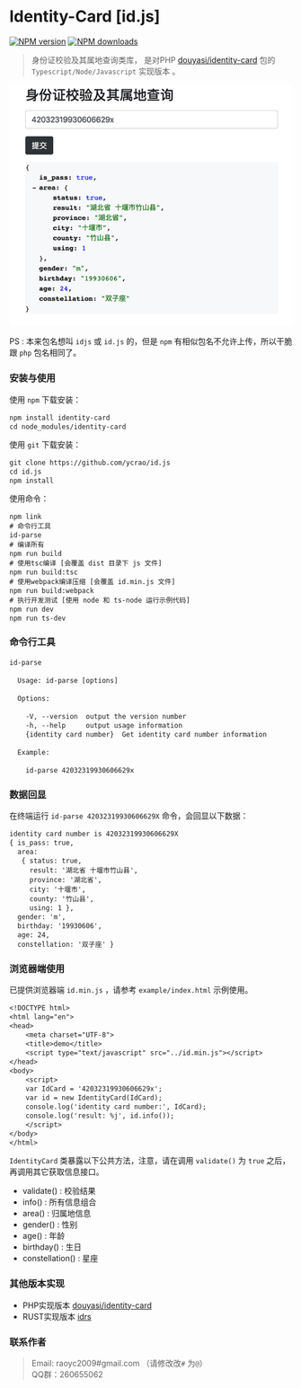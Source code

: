 # Identity-Card [id.js]


[![NPM version][npm-badge]][npm-url]
[![NPM downloads][npm-downloads]][npm-url]

[npm-badge]: https://img.shields.io/npm/v/identity-card.svg?style=flat
[npm-url]: https://www.npmjs.com/package/identity-card
[npm-downloads]: http://img.shields.io/npm/dm/identity-card.svg?style=flat


>   身份证校验及其属地查询类库， 是对PHP [douyasi/identity-card](https://github.com/douyasi/identity-card) 包的 `Typescript/Node/Javascript` 实现版本 。

![demo](example/img/WX20180518-201359.png)


PS : 本来包名想叫 `idjs` 或 `id.js` 的，但是 `npm` 有相似包名不允许上传，所以干脆跟 `php` 包名相同了。


### 安装与使用

使用 `npm` 下载安装：

```
npm install identity-card
cd node_modules/identity-card
```

使用 `git` 下载安装：

```shell
git clone https://github.com/ycrao/id.js
cd id.js
npm install
```

使用命令：

```
npm link
# 命令行工具
id-parse
# 编译所有
npm run build
# 使用tsc编译 [会覆盖 dist 目录下 js 文件]
npm run build:tsc
# 使用webpack编译压缩 [会覆盖 id.min.js 文件]
npm run build:webpack
# 执行开发测试 [使用 node 和 ts-node 运行示例代码]
npm run dev
npm run ts-dev
```

### 命令行工具

```shell
id-parse

  Usage: id-parse [options]

  Options:

    -V, --version  output the version number
    -h, --help     output usage information
    {identity card number}  Get identity card number information

  Example:

    id-parse 42032319930606629x
```

### 数据回显

在终端运行 `id-parse 42032319930606629X` 命令，会回显以下数据：

```shell
identity card number is 42032319930606629X
{ is_pass: true,
  area:
   { status: true,
     result: '湖北省 十堰市竹山县',
     province: '湖北省',
     city: '十堰市',
     county: '竹山县',
     using: 1 },
  gender: 'm',
  birthday: '19930606',
  age: 24,
  constellation: '双子座' }
```

### 浏览器端使用

已提供浏览器端 `id.min.js` ，请参考 `example/index.html` 示例使用。

```
<!DOCTYPE html>
<html lang="en">
<head>
    <meta charset="UTF-8">
    <title>demo</title>
    <script type="text/javascript" src="../id.min.js"></script>
</head>
<body>
    <script>
    var IdCard = '42032319930606629x';
    var id = new IdentityCard(IdCard);
    console.log('identity card number:', IdCard);
    console.log('result: %j', id.info());
    </script>
</body>
</html>
```

`IdentityCard` 类暴露以下公共方法，注意，请在调用 `validate()` 为 `true` 之后，再调用其它获取信息接口。

 - validate() : 校验结果
 - info() : 所有信息组合
 - area() : 归属地信息
 - gender() : 性别
 - age() : 年龄
 - birthday() : 生日
 - constellation() : 星座


### 其他版本实现

- PHP实现版本 [douyasi/identity-card](https://github.com/douyasi/identity-card)
- RUST实现版本 [idrs](https://github.com/ycrao/idrs)

### 联系作者

>   Email: raoyc2009#gmail.com （请修改改`#` 为`@`）  
>   QQ群：260655062  
